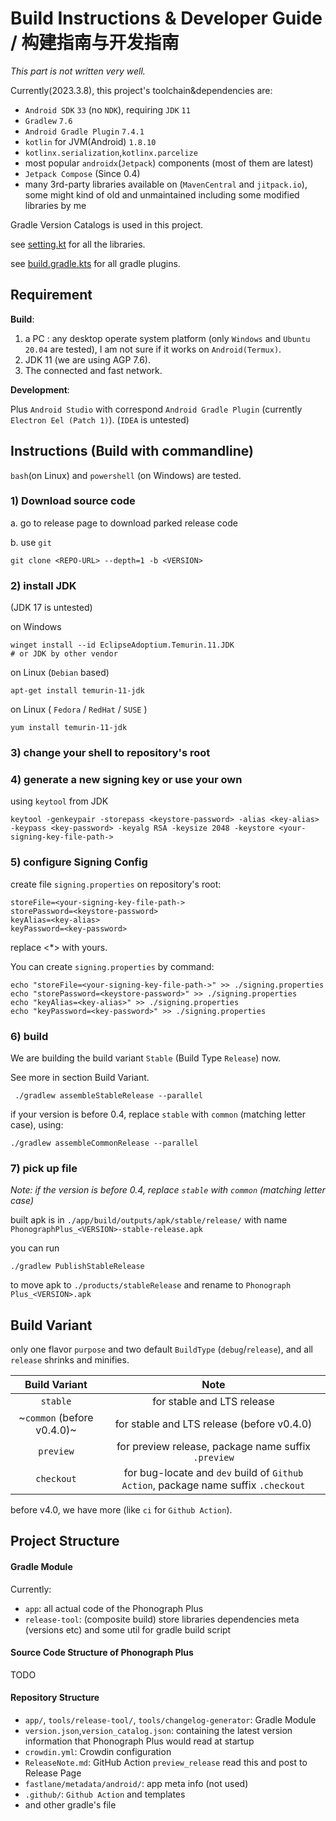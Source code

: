 # **Build Instructions & Developer Guide** / **构建指南与开发指南**

_This part is not written very well._

Currently(2023.3.8), this project's toolchain&dependencies are:

- `Android SDK` `33` (no `NDK`), requiring `JDK` `11`
- `Gradlew` `7.6`
- `Android Gradle Plugin` `7.4.1`
- `kotlin` for JVM(Android) `1.8.10`
- `kotlinx.serialization`,`kotlinx.parcelize`
- most popular `androidx`(`Jetpack`) components (most of them are latest)
- `Jetpack Compose` (Since 0.4)
- many 3rd-party libraries available on (`MavenCentral` and `jitpack.io`), some might kind of old and unmaintained
  including some modified libraries by me

Gradle Version Catalogs is used in this project.

see [setting.kt](./settings.gradle.kts) for all the libraries.

see [build.gradle.kts](./build.gradle.kts) for all gradle plugins.

## **Requirement**

**Build**:

1. a PC : any desktop operate system platform (only `Windows` and `Ubuntu 20.04` are tested), I am not sure if it works
   on `Android(Termux)`.
2. JDK 11 (we are using AGP 7.6).
3. The connected and fast network.

**Development**:

Plus `Android Studio` with correspond `Android Gradle Plugin` (currently `Electron Eel (Patch 1)`). (`IDEA` is untested)

## **Instructions (Build with commandline)**

`bash`(on Linux) and `powershell` (on Windows) are tested.

### 1) Download source code

a. go to release page to download parked release code

b. use `git`

```shell
git clone <REPO-URL> --depth=1 -b <VERSION>
```

### 2) install JDK

(JDK 17 is untested)

on Windows

```shell
winget install --id EclipseAdoptium.Temurin.11.JDK
# or JDK by other vendor
```

on Linux (`Debian` based)

```shell
apt-get install temurin-11-jdk
```

on Linux ( `Fedora` / `RedHat` / `SUSE` )

```shell
yum install temurin-11-jdk
```

### 3) change your shell to repository's root

### 4) generate a new signing key or use your own

using `keytool` from JDK

```shell
keytool -genkeypair -storepass <keystore-password> -alias <key-alias> -keypass <key-password> -keyalg RSA -keysize 2048 -keystore <your-signing-key-file-path->
```

### 5) configure Signing Config

create file `signing.properties` on repository's root:

```properties
storeFile=<your-signing-key-file-path->
storePassword=<keystore-password>
keyAlias=<key-alias>
keyPassword=<key-password>
```

replace <\*> with yours.

You can create `signing.properties` by command:

```shell
echo "storeFile=<your-signing-key-file-path->" >> ./signing.properties
echo "storePassword=<keystore-password>" >> ./signing.properties
echo "keyAlias=<key-alias>" >> ./signing.properties
echo "keyPassword=<key-password>" >> ./signing.properties
```

### 6) build

We are building the build variant `Stable` (Build Type `Release`) now.

See more in section Build Variant.

```shell
 ./gradlew assembleStableRelease --parallel
```

if your version is before 0.4, replace `stable` with `common` (matching letter case), using:

```shell
./gradlew assembleCommonRelease --parallel
```

### 7) pick up file

_Note: if the version is before 0.4, replace `stable` with `common` (matching letter case)_

built apk is in `./app/build/outputs/apk/stable/release/` with name `PhonographPlus_<VERSION>-stable-release.apk`

you can run

```shell
./gradlew PublishStableRelease
```

to move apk to `./products/stableRelease` and rename to `Phonograph Plus_<VERSION>.apk`

## Build Variant

only one flavor `purpose` and two default `BuildType` (`debug`/`release`), and all `release` shrinks and minifies.

|       Build Variant        |                                        Note                                        |
|:--------------------------:|:----------------------------------------------------------------------------------:|
|          `stable`          |                             for stable and LTS release                             |
| ~`common` (before v0.4.0)~ |                     for stable and LTS release (before v0.4.0)                     |
|         `preview`          |                for preview release, package name suffix `.preview`                 |
|         `checkout`         | for bug-locate and `dev` build of `Github Action`, package name suffix `.checkout` |

before v4.0, we have more (like `ci` for `Github Action`).

## Project Structure

#### Gradle Module

Currently:

- `app`: all actual code of the Phonograph Plus
- `release-tool`: (composite build) store libraries dependencies meta (versions etc) and some util for gradle build
  script

#### Source Code Structure of Phonograph Plus

TODO

#### Repository Structure

- `app/`, `tools/release-tool/`, `tools/changelog-generator`: Gradle Module
- `version.json`,`version_catalog.json`: containing the latest version information that Phonograph Plus would read at
  startup
- `crowdin.yml`: Crowdin configuration
- `ReleaseNote.md`: GitHub Action `preview_release` read this and post to Release Page
- `fastlane/metadata/android/`: app meta info (not used)
- `.github/`: `Github Action` and templates
- and other gradle's file
